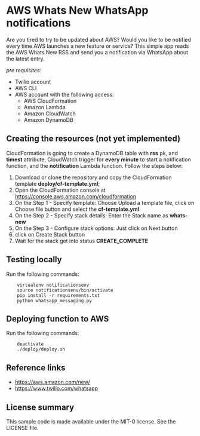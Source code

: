 # AWS Whats New WhatsApp notifications
Are you tired to try to be updated about AWS? Would you like to be notified every time AWS launches a new feature or service? This simple app reads the AWS Whats New RSS and send you a notification via WhatsApp about the latest entry.

_pre requisites:_
* Twilio account
* AWS CLI
* AWS account with the following access:
    * AWS CloudFormation
    * Amazon Lambda
    * Amazon CloudWatch
    * Amazon DynamoDB

## Creating the resources (not yet implemented)
CloudFormation is going to create a DynamoDB table with **rss** pk, and **timest** attribute, CloudWatch trigger for **every minute** to start a notification function, and the **notification** Lambda function. Follow the steps below:

1. Download or clone the repository and copy the CloudFormation template **deploy/cf-template.yml**;
2. Open the CloudFormation console at https://console.aws.amazon.com/cloudformation
3. On the Step 1 - Specify template: Choose Upload a template file, click on Choose file button and select the **cf-template.yml**
4. On the Step 2 - Specify stack details: Enter the Stack name as **whats-new**
5. On the Step 3 - Configure stack options: Just click on Next button
6. click on Create Stack button
7. Wait for the stack get into status **CREATE_COMPLETE**

## Testing locally
Run the following commands:
```
    virtualenv notificationsenv
    source notificationsenv/bin/activate
    pip install -r requirements.txt
    python whatsapp_messaging.py
```

## Deploying function to AWS
Run the following commands:
```
    deactivate
    ./deploy/deploy.sh
```

## Reference links
* https://aws.amazon.com/new/
* https://www.twilio.com/whatsapp

## License summary
This sample code is made available under the MIT-0 license. See the LICENSE file.
